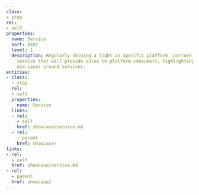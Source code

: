 ```yaml
---
class:
- stop
rel:
- self
properties:
  name: Service
  sort: 4247
  level: 1
  description: Regularly shining a light on specific platform, partner, or 3rd party
    service that will provide value to platform consumers, highlighting interesting
    use cases around services.
entities:
- class:
  - stop
  rel:
  - self
  properties:
    name: Service
  links:
  - rel:
    - self
    href: showcase/service.md
  - rel:
    - parent
    href: showcase/
links:
- rel:
  - self
  href: showcase/service.md
- rel:
  - parent
  href: showcase/
...
```


